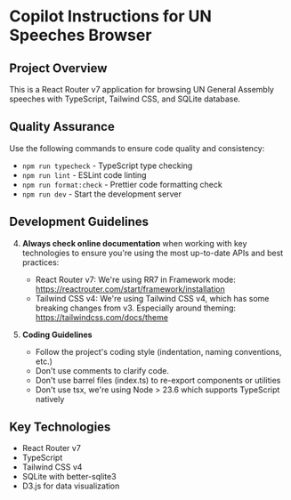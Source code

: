 # Copilot Instructions for UN Speeches Browser

## Project Overview

This is a React Router v7 application for browsing UN General Assembly speeches with TypeScript, Tailwind CSS, and SQLite database.

## Quality Assurance

Use the following commands to ensure code quality and consistency:

- `npm run typecheck` - TypeScript type checking
- `npm run lint` - ESLint code linting
- `npm run format:check` - Prettier code formatting check
- `npm run dev` - Start the development server

## Development Guidelines

4. **Always check online documentation** when working with key technologies to ensure you're using the most up-to-date APIs and best practices:

   - React Router v7: We're using RR7 in Framework mode: https://reactrouter.com/start/framework/installation
   - Tailwind CSS v4: We're using Tailwind CSS v4, which has some breaking changes from v3. Especially around theming: https://tailwindcss.com/docs/theme

5. **Coding Guidelines**
   - Follow the project's coding style (indentation, naming conventions, etc.)
   - Don't use comments to clarify code.
   - Don't use barrel files (index.ts) to re-export components or utilities
   - Don't use tsx, we're using Node > 23.6 which supports TypeScript natively

## Key Technologies

- React Router v7
- TypeScript
- Tailwind CSS v4
- SQLite with better-sqlite3
- D3.js for data visualization
